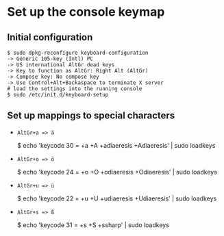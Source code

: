 # Set up the console keymap

## Initial configuration

    $ sudo dpkg-reconfigure keyboard-configuration
    -> Generic 105-key (Intl) PC
    -> US international AltGr dead keys
    -> Key to function as AltGr: Right Alt (AltGr)
    -> Compose key: No compose key
    -> Use Control+Alt+Backaspace to terminate X server
    # load the settings into the running console
    $ sudo /etc/init.d/keyboard-setup

## Set up mappings to special characters

  * `AltGr+a => ä`

    $ echo 'keycode 30 = +a +A +adiaeresis +Adiaeresis' | sudo loadkeys

  * `AltGr+o => ö`

    $ echo 'keycode 24 = +o +O +odiaeresis +Odiaeresis' | sudo loadkeys

  * `AltGr+u => ü`

    $ echo 'keycode 22 = +u +U +udiaeresis +Udiaeresis' | sudo loadkeys

  * `AltGr+s => ß`

    $ echo 'keycode 31 = +s +S +ssharp' | sudo loadkeys
